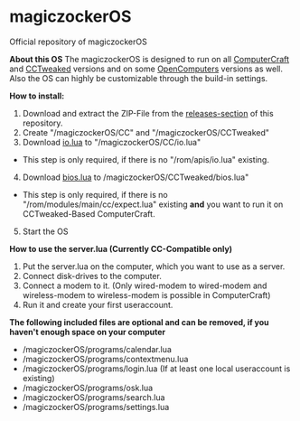 # magiczockerOS
Official repository of magiczockerOS

**About this OS**
The magiczockerOS is designed to run on all [ComputerCraft](https://github.com/dan200/computercraft) and [CCTweaked](https://github.com/squiddev-cc/cc-tweaked) versions
and on some [OpenComputers](https://github.com/MightyPirates/OpenComputers) versions as well.
Also the OS can highly be customizable through the build-in settings.

**How to install:**
1. Download and extract the ZIP-File from the [releases-section](https://github.com/magiczocker10/magiczockerOS/releases) of this repository.
2. Create "/magiczockerOS/CC" and "/magiczockerOS/CCTweaked"
3. Download [io.lua](https://raw.githubusercontent.com/dan200/ComputerCraft/master/src/main/resources/assets/computercraft/lua/rom/apis/io.lua) to "/magiczockerOS/CC/io.lua"
* This step is only required, if there is no "/rom/apis/io.lua" existing.
4. Download [bios.lua](https://raw.githubusercontent.com/SquidDev-CC/CC-Tweaked/mc-1.15.x/src/main/resources/data/computercraft/lua/bios.lua) to /magiczockerOS/CCTweaked/bios.lua"
* This step is only required, if there is no "/rom/modules/main/cc/expect.lua" existing **and** you want to run it on CCTweaked-Based ComputerCraft.
5. Start the OS

**How to use the server.lua (Currently CC-Compatible only)**
1. Put the server.lua on the computer, which you want to use as a server.
2. Connect disk-drives to the computer.
3. Connect a modem to it. (Only wired-modem to wired-modem and wireless-modem to wireless-modem is possible in ComputerCraft)
4. Run it and create your first useraccount.

**The following included files are optional and can be removed, if you haven't enough space on your computer**
* /magiczockerOS/programs/calendar.lua
* /magiczockerOS/programs/contextmenu.lua
* /magiczockerOS/programs/login.lua (If at least one local useraccount is existing)
* /magiczockerOS/programs/osk.lua
* /magiczockerOS/programs/search.lua
* /magiczockerOS/programs/settings.lua
